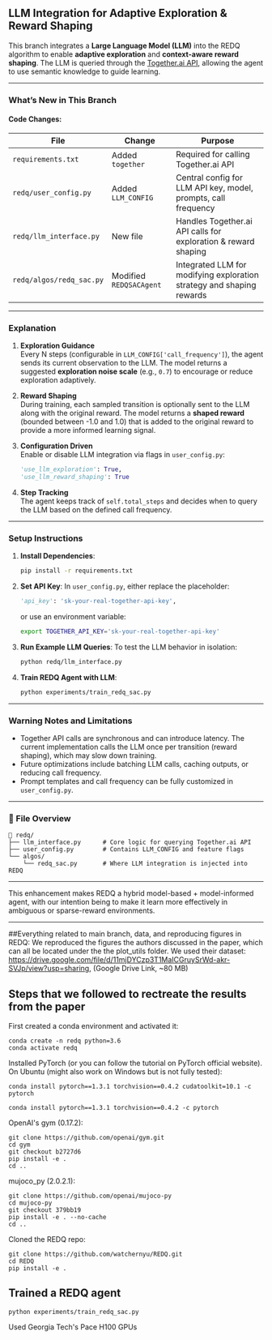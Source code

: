 ## LLM Integration for Adaptive Exploration & Reward Shaping

This branch integrates a **Large Language Model (LLM)** into the REDQ algorithm to enable **adaptive exploration** and **context-aware reward shaping**. The LLM is queried through the [Together.ai API](https://docs.together.ai/), allowing the agent to use semantic knowledge to guide learning.

---

### What’s New in This Branch

#### Code Changes:

| File | Change | Purpose |
|------|--------|---------|
| `requirements.txt` | Added `together` | Required for calling Together.ai API |
| `redq/user_config.py` | Added `LLM_CONFIG` | Central config for LLM API key, model, prompts, call frequency |
| `redq/llm_interface.py` | New file | Handles Together.ai API calls for exploration & reward shaping |
| `redq/algos/redq_sac.py` | Modified `REDQSACAgent` | Integrated LLM for modifying exploration strategy and shaping rewards |

---

### Explanation

1. **Exploration Guidance**  
   Every N steps (configurable in `LLM_CONFIG['call_frequency']`), the agent sends its current observation to the LLM. The model returns a suggested **exploration noise scale** (e.g., `0.7`) to encourage or reduce exploration adaptively.

2. **Reward Shaping**  
   During training, each sampled transition is optionally sent to the LLM along with the original reward. The model returns a **shaped reward** (bounded between -1.0 and 1.0) that is added to the original reward to provide a more informed learning signal.

3. **Configuration Driven**  
   Enable or disable LLM integration via flags in `user_config.py`:

   ```python
   'use_llm_exploration': True,
   'use_llm_reward_shaping': True
   ```

4. **Step Tracking**  
   The agent keeps track of `self.total_steps` and decides when to query the LLM based on the defined call frequency.

---

### Setup Instructions

1. **Install Dependencies**:

   ```bash
   pip install -r requirements.txt
   ```

2. **Set API Key**:
   In `user_config.py`, either replace the placeholder:
   ```python
   'api_key': 'sk-your-real-together-api-key',
   ```
   or use an environment variable:
   ```bash
   export TOGETHER_API_KEY='sk-your-real-together-api-key'
   ```

3. **Run Example LLM Queries**:
   To test the LLM behavior in isolation:

   ```bash
   python redq/llm_interface.py
   ```

4. **Train REDQ Agent with LLM**:

   ```bash
   python experiments/train_redq_sac.py
   ```

---

### Warning Notes and Limitations

- Together API calls are synchronous and can introduce latency. The current implementation calls the LLM once per transition (reward shaping), which may slow down training.
- Future optimizations include batching LLM calls, caching outputs, or reducing call frequency.
- Prompt templates and call frequency can be fully customized in `user_config.py`.

---

### 📂 File Overview

```
📁 redq/
├── llm_interface.py      # Core logic for querying Together.ai API
├── user_config.py        # Contains LLM_CONFIG and feature flags
└── algos/
    └── redq_sac.py       # Where LLM integration is injected into REDQ
```

---

This enhancement makes REDQ a hybrid model-based + model-informed agent, with our intention being to make it learn more effectively in ambiguous or sparse-reward environments.

----------------------------------------------------------------------------------------------------------------------------------------------------------------------------------------
##Everything related to main branch, data, and reproducing figures in REDQ:
We reproduced the figures the authors discussed in the paper, which can all be located under the the plot_utils folder. We used their dataset: https://drive.google.com/file/d/11mjDYCzp3T1MaICGruySrWd-akr-SVJp/view?usp=sharing, (Google Drive Link, ~80 MB)

## Steps that we followed to rectreate the results from the paper

First created a conda environment and activated it:
```
conda create -n redq python=3.6
conda activate redq 
```

Installed PyTorch (or you can follow the tutorial on PyTorch official website).
On Ubuntu (might also work on Windows but is not fully tested):
```
conda install pytorch==1.3.1 torchvision==0.4.2 cudatoolkit=10.1 -c pytorch
```
```
conda install pytorch==1.3.1 torchvision==0.4.2 -c pytorch
```

OpenAI's gym (0.17.2):
```
git clone https://github.com/openai/gym.git
cd gym
git checkout b2727d6
pip install -e .
cd ..
```

mujoco_py (2.0.2.1): 
```
git clone https://github.com/openai/mujoco-py
cd mujoco-py
git checkout 379bb19
pip install -e . --no-cache
cd ..
```

Cloned the REDQ repo:
```
git clone https://github.com/watchernyu/REDQ.git
cd REDQ
pip install -e .
```

<a name="train-redq"/> 

## Trained a REDQ agent
```
python experiments/train_redq_sac.py
```
Used Georgia Tech's Pace H100 GPUs

